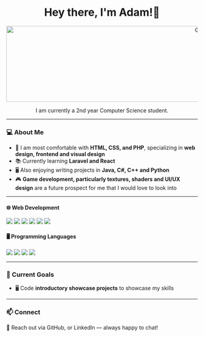 <h1 align="center">Hey there, I'm Adam!👋</h1>

<p align="center">
  <img src="https://i.giphy.com/QpVUMRUJGokfqXyfa1.webp" alt="GIF" width="1000" height="200">
</p>

<p align="center">I am currently a 2nd year Computer Science student.</p>


---

### 💻 About Me

- 🎨 I am most comfortable with **HTML, CSS, and PHP**, specializing in **web design, frontend and visual design**
- 📚 Currently learning **Laravel and React**
- 🖥️ Also enjoying writing projects in **Java, C#, C++ and Python**
- 🎮 **Game development, particularly textures, shaders and UI/UX design** are a future prospect for me that I would love to look into

---

#### 🌐 **Web Development**

<p align="left">
  <img src="https://img.shields.io/badge/HTML5-E34F26?style=for-the-badge&logo=html5&logoColor=white">
  <img src="https://img.shields.io/badge/CSS3-1572B6?style=for-the-badge&logo=css3&logoColor=white">
  
  <img src="https://img.shields.io/badge/PHP-777BB4?style=for-the-badge&logo=php&logoColor=white">
  <img src="https://img.shields.io/badge/Laravel-FF2D20?style=for-the-badge&logo=laravel&logoColor=white">

  <img src="https://img.shields.io/badge/JavaScript-F7DF1E?style=for-the-badge&logo=javascript&logoColor=black">
  <img src="https://img.shields.io/badge/React-61DAFB?style=for-the-badge&logo=react&logoColor=black">
</p>

#### 🖥️ **Programming Languages**

<p align="left">
  <img src="https://img.shields.io/badge/Java-007396?style=for-the-badge&logo=java&logoColor=white">
  <img src="https://img.shields.io/badge/C++-00599C?style=for-the-badge&logo=c%2B%2B&logoColor=white">
  <img src="https://img.shields.io/badge/C%23-239120?style=for-the-badge&logo=c-sharp&logoColor=white">
  <img src="https://img.shields.io/badge/Python-3776AB?style=for-the-badge&logo=python&logoColor=white">
</p>

---

### 🎯 Current Goals

- 🖥️ Code **introductory showcase projects** to showcase my skills

---

### 📫 Connect

📧 Reach out via GitHub, or LinkedIn — always happy to chat!
